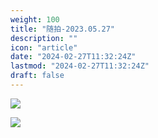 ```yaml
---
weight: 100
title: "随拍-2023.05.27"
description: ""
icon: "article"
date: "2024-02-27T11:32:24Z"
lastmod: "2024-02-27T11:32:24Z"
draft: false
---
```


<!-- <center>
    <img src="https://oldbig9.github.io/hugo-blog/images/IMG_20230527_101318.jpg" style="height:600px">
    <img src="https://oldbig9.github.io/hugo-blog/images/IMG_20230527_103805.jpg" style="height:600px">
</center> -->

![](https://oldbig9.github.io/hugo-blog/images/IMG_20230527_101318.jpg)

![](https://oldbig9.github.io/hugo-blog/images/IMG_20230527_103805.jpg)